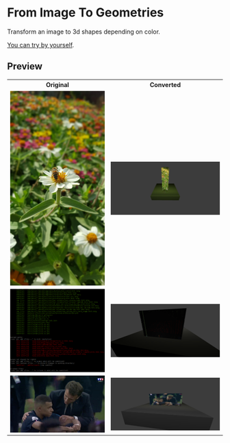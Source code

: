 # From Image To Geometries

Transform an image to 3d shapes depending on color. 

[You can try by yourself](https://guillaume-gomez.github.io/fromImage2Geometries).

## Preview

<table>
  <tr>
    <th>
      Original
    </th>
    <th>
      Converted
    </th>
  </tr>
  <tr>
    <td>
      <img src="examples/original-1.jpeg" />
    </td>
    <td>
      <img src="examples/preview-1.png" />
    </td>
  </tr>
  
  <tr>
    <td>
      <img src="examples/original-2.png" />
    </td>
    <td>
      <img src="examples/preview-2.png" />
    </td>
  </tr>
  
    
  <tr>
    <td>
      <img src="examples/original-3.png" />
    </td>
    <td>
      <img src="examples/preview-3.png" />
    </td>
  </tr>
</table>



